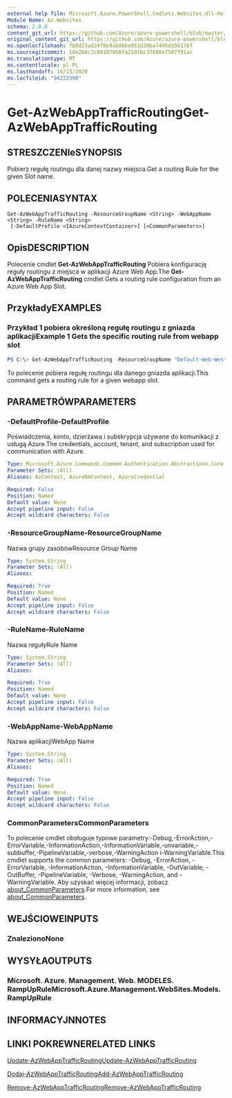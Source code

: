 ```yaml
---
external help file: Microsoft.Azure.PowerShell.Cmdlets.Websites.dll-Help.xml
Module Name: Az.Websites
schema: 2.0.0
content_git_url: https://github.com/Azure/azure-powershell/blob/master/src/Websites/Websites/help/Get-AzWebAppTrafficRouting.md
original_content_git_url: https://github.com/Azure/azure-powershell/blob/master/src/Websites/Websites/help/Get-AzWebAppTrafficRouting.md
ms.openlocfilehash: fb8d23ad24f8e9ab0b6e951d39ba7445d336176f
ms.sourcegitcommit: 1de2b6c3c99197958fa2101bc37680e7507f91ac
ms.translationtype: MT
ms.contentlocale: pl-PL
ms.lasthandoff: 10/13/2020
ms.locfileid: "94222398"
---
```

# <span data-ttu-id="5ba66-101">Get-AzWebAppTrafficRouting</span><span class="sxs-lookup"><span data-stu-id="5ba66-101">Get-AzWebAppTrafficRouting</span></span>

## <span data-ttu-id="5ba66-102">STRESZCZENIe</span><span class="sxs-lookup"><span data-stu-id="5ba66-102">SYNOPSIS</span></span>
<span data-ttu-id="5ba66-103">Pobierz regułę routingu dla danej nazwy miejsca.</span><span class="sxs-lookup"><span data-stu-id="5ba66-103">Get a routing Rule for the given Slot name.</span></span>

## <span data-ttu-id="5ba66-104">POLECENIA</span><span class="sxs-lookup"><span data-stu-id="5ba66-104">SYNTAX</span></span>

```
Get-AzWebAppTrafficRouting -ResourceGroupName <String> -WebAppName <String> -RuleName <String>
 [-DefaultProfile <IAzureContextContainer>] [<CommonParameters>]
```

## <span data-ttu-id="5ba66-105">Opis</span><span class="sxs-lookup"><span data-stu-id="5ba66-105">DESCRIPTION</span></span>
<span data-ttu-id="5ba66-106">Polecenie cmdlet **Get-AzWebAppTrafficRouting** Pobiera konfigurację reguły routingu z miejsca w aplikacji Azure Web App.</span><span class="sxs-lookup"><span data-stu-id="5ba66-106">The **Get-AzWebAppTrafficRouting** cmdlet Gets a routing rule configuration from an Azure Web App Slot.</span></span>

## <span data-ttu-id="5ba66-107">Przykłady</span><span class="sxs-lookup"><span data-stu-id="5ba66-107">EXAMPLES</span></span>

### <span data-ttu-id="5ba66-108">Przykład 1 pobiera określoną regułę routingu z gniazda aplikacji</span><span class="sxs-lookup"><span data-stu-id="5ba66-108">Example 1 Gets the specific routing rule from webapp slot</span></span>
```powershell
PS C:\> Get-AzWebAppTrafficRouting -ResourceGroupName "Default-Web-WestUS" -WebAppName "ContosoSite"  -RuleName 'Stg'
```

<span data-ttu-id="5ba66-109">To polecenie pobiera regułę routingu dla danego gniazda aplikacji.</span><span class="sxs-lookup"><span data-stu-id="5ba66-109">This command gets a routing rule for a given webapp slot.</span></span>

## <span data-ttu-id="5ba66-110">PARAMETRÓW</span><span class="sxs-lookup"><span data-stu-id="5ba66-110">PARAMETERS</span></span>

### <span data-ttu-id="5ba66-111">-DefaultProfile</span><span class="sxs-lookup"><span data-stu-id="5ba66-111">-DefaultProfile</span></span>
<span data-ttu-id="5ba66-112">Poświadczenia, konto, dzierżawa i subskrypcja używane do komunikacji z usługą Azure.</span><span class="sxs-lookup"><span data-stu-id="5ba66-112">The credentials, account, tenant, and subscription used for communication with Azure.</span></span>

```yaml
Type: Microsoft.Azure.Commands.Common.Authentication.Abstractions.Core.IAzureContextContainer
Parameter Sets: (All)
Aliases: AzContext, AzureRmContext, AzureCredential

Required: False
Position: Named
Default value: None
Accept pipeline input: False
Accept wildcard characters: False
```

### <span data-ttu-id="5ba66-113">-ResourceGroupName</span><span class="sxs-lookup"><span data-stu-id="5ba66-113">-ResourceGroupName</span></span>
<span data-ttu-id="5ba66-114">Nazwa grupy zasobów</span><span class="sxs-lookup"><span data-stu-id="5ba66-114">Resource Group Name</span></span>

```yaml
Type: System.String
Parameter Sets: (All)
Aliases:

Required: True
Position: Named
Default value: None
Accept pipeline input: False
Accept wildcard characters: False
```

### <span data-ttu-id="5ba66-115">-RuleName</span><span class="sxs-lookup"><span data-stu-id="5ba66-115">-RuleName</span></span>
<span data-ttu-id="5ba66-116">Nazwa reguły</span><span class="sxs-lookup"><span data-stu-id="5ba66-116">Rule Name</span></span>
```yaml
Type: System.String
Parameter Sets: (All)
Aliases:

Required: True
Position: Named
Default value: None
Accept pipeline input: False
Accept wildcard characters: False
```

### <span data-ttu-id="5ba66-117">-WebAppName</span><span class="sxs-lookup"><span data-stu-id="5ba66-117">-WebAppName</span></span>
<span data-ttu-id="5ba66-118">Nazwa aplikacji</span><span class="sxs-lookup"><span data-stu-id="5ba66-118">WebApp Name</span></span>

```yaml
Type: System.String
Parameter Sets: (All)
Aliases:

Required: True
Position: Named
Default value: None
Accept pipeline input: False
Accept wildcard characters: False
```

### <span data-ttu-id="5ba66-119">CommonParameters</span><span class="sxs-lookup"><span data-stu-id="5ba66-119">CommonParameters</span></span>
<span data-ttu-id="5ba66-120">To polecenie cmdlet obsługuje typowe parametry:-Debug,-ErrorAction,-ErrorVariable,-InformationAction,-InformationVariable,-unvariable,-subbuffer,-PipelineVariable,-verbose,-WarningAction i-WarningVariable.</span><span class="sxs-lookup"><span data-stu-id="5ba66-120">This cmdlet supports the common parameters: -Debug, -ErrorAction, -ErrorVariable, -InformationAction, -InformationVariable, -OutVariable, -OutBuffer, -PipelineVariable, -Verbose, -WarningAction, and -WarningVariable.</span></span> <span data-ttu-id="5ba66-121">Aby uzyskać więcej informacji, zobacz [about_CommonParameters](http://go.microsoft.com/fwlink/?LinkID=113216).</span><span class="sxs-lookup"><span data-stu-id="5ba66-121">For more information, see [about_CommonParameters](http://go.microsoft.com/fwlink/?LinkID=113216).</span></span>

## <span data-ttu-id="5ba66-122">WEJŚCIOWE</span><span class="sxs-lookup"><span data-stu-id="5ba66-122">INPUTS</span></span>

### <span data-ttu-id="5ba66-123">Znaleziono</span><span class="sxs-lookup"><span data-stu-id="5ba66-123">None</span></span>

## <span data-ttu-id="5ba66-124">WYSYŁA</span><span class="sxs-lookup"><span data-stu-id="5ba66-124">OUTPUTS</span></span>

### <span data-ttu-id="5ba66-125">Microsoft. Azure. Management. Web. MODELES. RampUpRule</span><span class="sxs-lookup"><span data-stu-id="5ba66-125">Microsoft.Azure.Management.WebSites.Models.RampUpRule</span></span>

## <span data-ttu-id="5ba66-126">INFORMACYJN</span><span class="sxs-lookup"><span data-stu-id="5ba66-126">NOTES</span></span>

## <span data-ttu-id="5ba66-127">LINKI POKREWNE</span><span class="sxs-lookup"><span data-stu-id="5ba66-127">RELATED LINKS</span></span>

[<span data-ttu-id="5ba66-128">Update-AzWebAppTrafficRouting</span><span class="sxs-lookup"><span data-stu-id="5ba66-128">Update-AzWebAppTrafficRouting</span></span>](./Update-AzWebAppTrafficRouting.md)

[<span data-ttu-id="5ba66-129">Dodaj-AzWebAppTrafficRouting</span><span class="sxs-lookup"><span data-stu-id="5ba66-129">Add-AzWebAppTrafficRouting</span></span>](./Add-AzWebAppTrafficRouting.md)

[<span data-ttu-id="5ba66-130">Remove-AzWebAppTrafficRouting</span><span class="sxs-lookup"><span data-stu-id="5ba66-130">Remove-AzWebAppTrafficRouting</span></span>](./Remove-AzWebAppTrafficRouting.md)
